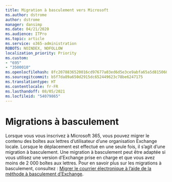 ```yaml
---
title: Migration à basculement vers Microsoft
ms.author: dstrome
author: dstrome
manager: dansimp
ms.date: 04/21/2020
ms.audience: ITPro
ms.topic: article
ms.service: o365-administration
ROBOTS: NOINDEX, NOFOLLOW
localization_priority: Priority
ms.custom:
- "695"
- "3500010"
ms.openlocfilehash: 8fc2078836520016cd97677a03ed6d5e3ce9abfa65a5d815060630c222e1d3d8
ms.sourcegitcommit: b5f7da89a650d2915dc652449623c78be6247175
ms.translationtype: HT
ms.contentlocale: fr-FR
ms.lasthandoff: 08/05/2021
ms.locfileid: "54079865"
---
```

# <a name="cutover-migrations"></a>Migrations à basculement

Lorsque vous vous inscrivez à Microsoft 365, vous pouvez migrer le contenu des boîtes aux lettres d’utilisateur d’une organisation Exchange locale. Lorsque le déplacement est effectué en une seule fois, il s’agit d’une migration à basculement. Une migration à basculement peut être adaptée si vous utilisez une version d’Exchange prise en charge et que vous avez moins de 2 000 boîtes aux lettres. Pour en savoir plus sur les migrations à basculement, consultez : [Migrer le courrier électronique à l’aide de la méthode à basculement d’Exchange](https://docs.microsoft.com/Exchange/mailbox-migration/cutover-migration-to-office-365).
  